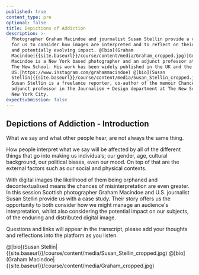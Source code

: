 ```yaml
---
published: true
content_type: pre
optional: false
title: Depictions of Addiction
description: >-
  Photographer Graham Macindoe and journalist Susan Stellin provide a case-study
  for us to consider how images are interpreted and to reflect on their enduring
  and potentially evolving impact. @[bio](Graham
  Macindoe|{{site.baseurl}}/course/content/media/Graham_cropped.jpg)|Graham
  Macindoe is a New York based photographer and an adjunct professor at Parsons
  The New School. His work has been widely published in the UK and the
  US.|https://www.instagram.com/grahammacindoe) @[bio](Susan
  Stellin|{{site.baseurl}}/course/content/media/Susan_Stellin_cropped.jpg)|
  Susan Stellin is a freelance reporter, co-author of the memoir Chancers, and
  adjunct professor in the Journalism + Design department at The New School in
  New York City.
expectsubmission: false
---
```

## Depictions of Addiction - Introduction

What we say and what other people hear, are not always the same thing. 

How people interpret what we say will be affected by all of the different things that go into making us individuals; our gender, age, cultural background, our political biases, even our mood. On top of that are the external factors such as our social and physical contexts. 

With digital images the likelihood of them being orphaned and decontextualised means the chances of misinterpretation are even greater. In this session Scottish photographer Graham Macindoe and U.S. journalist Susan Stellin provide us with a case study. Their story offers us the opportunity to both consider how we might manage an audience's interpretation, whilst also considering the potential impact on our subjects, of the enduring and distributed digital image.

Questions and links will appear in the transcript, please add your thoughts and reflections into the platform as you listen.


@[bio](Susan Stellin|{{site.baseurl}}/course/content/media/Susan_Stellin_cropped.jpg)
@[bio](Graham Macindoe|{{site.baseurl}}/course/content/media/Graham_cropped.jpg)
